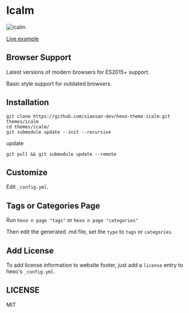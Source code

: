 # Icalm

![icalm](https://user-images.githubusercontent.com/10287709/34717147-f9b78e4c-f56c-11e7-803c-a49bc41d6813.png)



[Live example](https://nameoverflow.github.io/)

## Browser Support

Latest versions of modern browsers for ES2015+ support.

Basic style support for outdated browsers.

## Installation

```
git clone https://github.com/xiaosan-dev/hexo-theme-icalm.git themes/icalm
cd themes/icalm/
git submodule update --init --recursive
```

update

```
git pull && git submodule update --remote
```

## Customize

Edit `_config.yml`.

## Tags or Categories Page

Run `hexo n page "tags"` or `hexo n page "categories"`

Then edit the generated .md file, set the `type` to `tags` or `categories`.

## Add License

To add license information to website footer, just add a `license` entry to hexo's `_config.yml`.

## LICENSE

MIT
